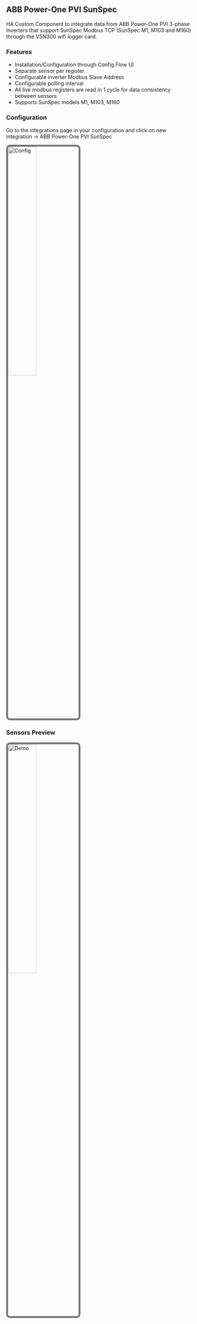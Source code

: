 ## ABB Power-One PVI SunSpec

HA Custom Component to integrate data from ABB Power-One PVI 3-phase Inverters that support SunSpec Modbus TCP (SunSpec M1, M103 and M160) through the VSN300 wifi logger card.

### Features

- Installation/Configuration through Config Flow UI
- Separate sensor per register
- Configurable inverter Modbus Slave Address
- Configurable polling interval
- All live modbus registers are read in 1 cycle for data consistency between sensors
- Supports SunSpec models M1, M103, M160

### Configuration

Go to the integrations page in your configuration and click on new integration -> ABB Power-One PVI SunSpec

<img style="border: 5px solid #767676;border-radius: 10px;max-width: 350px;width: 40%;box-sizing: border-box;" src="https://github.com/alexdelprete/ha-abb-powerone-pvi-sunspec/blob/master/gfxfiles/config.png?raw=true" alt="Config">

### Sensors Preview

<img style="border: 5px solid #767676;border-radius: 10px;max-width: 350px;width: 40%;box-sizing: border-box;" src="https://github.com/alexdelprete/ha-abb-powerone-pvi-sunspec/blob/master/gfxfiles/demo.png?raw=true" alt="Demo">
